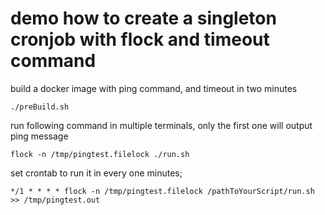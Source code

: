 # demo how to create a singleton cronjob with flock and timeout command

build a docker image with ping command, and timeout in two minutes
```
./preBuild.sh
```

run following command in multiple terminals, only the first one will output ping message
```
flock -n /tmp/pingtest.filelock ./run.sh
```

set crontab to run it in every one minutes;
```
*/1 * * * * flock -n /tmp/pingtest.filelock /pathToYourScript/run.sh >> /tmp/pingtest.out
```

